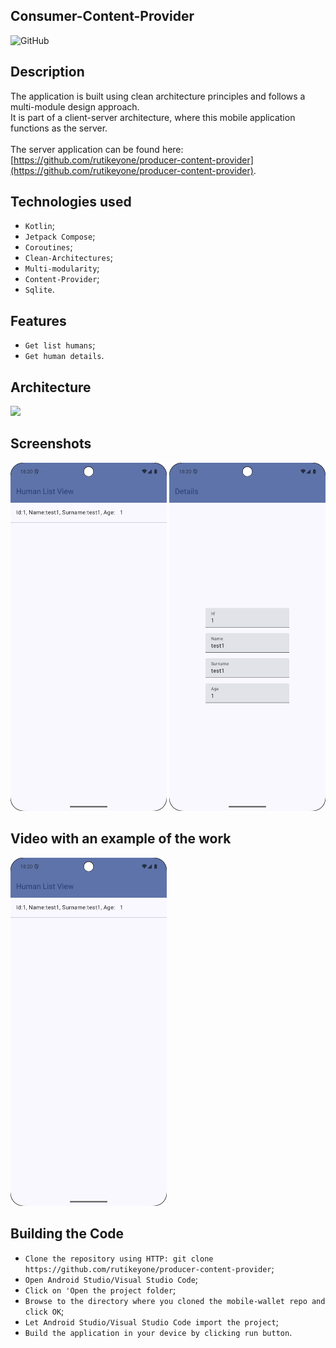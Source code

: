 ## Consumer-Content-Provider 
![GitHub](https://img.shields.io/github/license/IgorVolochay/Face-recognition?style=flat-square&color=blue) &nbsp;

## Description 

The application is built using clean architecture principles and follows a multi-module design approach.
<br>
It is part of a client-server architecture, where this mobile application functions as the server.
<br><br>
The server application can be found here: [https://github.com/rutikeyone/producer-content-provider](https://github.com/rutikeyone/producer-content-provider).

## Technologies used
* `Kotlin`;
* `Jetpack Compose`;
* `Coroutines`;
* `Clean-Architectures`;
* `Multi-modularity`;
* `Content-Provider`;
* `Sqlite`.

## Features
* `Get list humans`;
* `Get human details`.
  
## Architecture

<p align="start">
  <img src="https://github.com/rutikeyone/producer-content-provider/blob/master/metadata/screenshots/MVI-arhitecture.jpg"/> 
</p>

## Screenshots

<p align="start">
  <img src="https://github.com/rutikeyone/consumer-content-provider/blob/master/metadata/screenshots/1.png" width="250"/>
  <img src="https://github.com/rutikeyone/consumer-content-provider/blob/master/metadata/screenshots/2.png" width="250"/>
</p>

## Video with an example of the work

<a href="https://youtube.com/shorts/qzlxO_G7ng0?feature=share">
  <img src="https://github.com/rutikeyone/consumer-content-provider/blob/master/metadata/screenshots/1.png" width="250" />
</a>

## Building the Code

* `Clone the repository using HTTP: git clone https://github.com/rutikeyone/producer-content-provider`;
* `Open Android Studio/Visual Studio Code`;
* `Click on 'Open the project folder`;
* `Browse to the directory where you cloned the mobile-wallet repo and click OK`;
* `Let Android Studio/Visual Studio Code import the project`;
* `Build the application in your device by clicking run button`.
